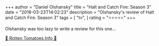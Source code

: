 +++
author = "Daniel Olshansky"
title = "Halt and Catch Fire: Season 3"
date = "2018-03-23T14:02:23"
description = "Olshansky's review of Halt and Catch Fire: Season 3"
tags = [
    "tv",
]
rating = "⭐⭐⭐⭐⭐"
+++

Olshansky was too lazy to write a review for this one...

[🍅 Rotten Tomatoes Info 🍅](https://www.rottentomatoes.com//tv/halt_and_catch_fire/s03)